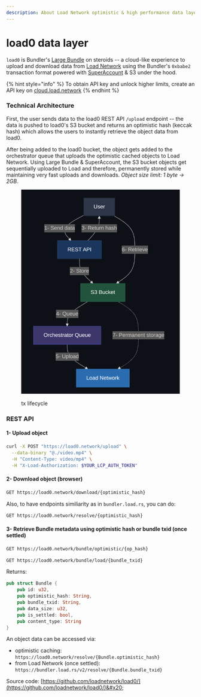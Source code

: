 ```yaml
---
description: About Load Network optimistic & high performance data layer
---
```


# load0 data layer

`load0` is Bundler's [Large Bundle](https://github.com/weaveVM/bundler?tab=readme-ov-file#large-bundle) on steroids -- a cloud-like experience to upload and download data from [Load Network](https://docs.load.network) using the Bundler's `0xbabe2` transaction format powered with [SuperAccount](https://github.com/weaveVM/bundler?tab=readme-ov-file#superaccount) & S3 under the hood.

{% hint style="info" %}
To obtain API key and unlock higher limits, create an API key on [cloud.load.network](https://cloud.load.network)
{% endhint %}

### Technical Architecture

First, the user sends data to the load0 REST API `/upload` endpoint -- the data is pushed to load0's S3 bucket and returns an optimistic hash (keccak hash) which allows the users to instantly retrieve the object data from load0.

After being added to the load0 bucket, the object gets added to the orchestrator queue that uploads the optimistic cached objects to Load Network. Using Large Bundle & SuperAccount, the S3 bucket objects get sequentially uploaded to Load and therefore, permanently stored while maintaining very fast uploads and downloads. _Object size limit: 1 byte -> 2GB_.

<figure><img src="../.gitbook/assets/image (30).png" alt=""><figcaption><p>tx lifecycle</p></figcaption></figure>

### REST API

#### 1- Upload object

```bash
curl -X POST "https://load0.network/upload" \
  --data-binary "@./video.mp4" \
  -H "Content-Type: video/mp4" \
  -H "X-Load-Authorization: $YOUR_LCP_AUTH_TOKEN"
```

#### 2- Download object (browser)

```bash
GET https://load0.network/download/{optimistic_hash}
```

Also, to have endpoints similiarity as in `bundler.load.rs`, you can do:

```bash
GET https://load0.network/resolve/{optimistic_hash}
```

#### 3- Retrieve Bundle metadata using optimistic hash or bundle txid (once settled)

```bash
GET https://load0.network/bundle/optimistic/{op_hash}
```

```bash
GET https://load0.network/bundle/load/{bundle_txid}
```

Returns:

```rust
pub struct Bundle {
    pub id: u32,
    pub optimistic_hash: String,
    pub bundle_txid: String,
    pub data_size: u32,
    pub is_settled: bool,
    pub content_type: String
}
```

An object data can be accessed via:

* optimistic caching: `https://load0.network/resolve/{Bundle.optimistic_hash}`
* from Load Network (once settled): `https://bundler.load.rs/v2/resolve/{Bundle.bundle_txid}`&#x20;



Source code: [https://github.com/loadnetwork/load0/](https://github.com/loadnetwork/load0/)&#x20;
